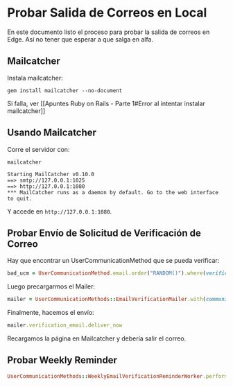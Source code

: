 # Probar Salida de Correos en Local

En este documento listo el proceso para probar la salida de correos en Edge. Así no tener que esperar a que salga en alfa.

## Mailcatcher

Instala mailcatcher:

```
gem install mailcatcher --no-document
```

Si falla, ver [[Apuntes Ruby on Rails - Parte 1#Error al intentar instalar mailcatcher]]

## Usando Mailcatcher

Corre el servidor con:
```
mailcatcher

Starting MailCatcher v0.10.0
==> smtp://127.0.0.1:1025
==> http://127.0.0.1:1080
*** MailCatcher runs as a daemon by default. Go to the web interface to quit.
```

Y accede en `http://127.0.0.1:1080`.

## Probar Envío de Solicitud de Verificación de Correo

Hay que encontrar un UserCommunicationMethod que se pueda verificar:
```ruby
bad_ucm = UserCommunicationMethod.email.order("RANDOM()").where(verification_status: "unverified").first bad_ucm.update!( verification_code: "holahola", verification_code_expires_at: 5.days.ago )
```

Luego precargarmos el Mailer:
```ruby
mailer = UserCommunicationMethods::EmailVerificationMailer.with(communication_method: bad_ucm, duration_hours: 12)
```

Finalmente, hacemos el envío:
```ruby
mailer.verification_email.deliver_now
```

Recargamos la página en Mailcatcher y debería salir el correo.

## Probar Weekly Reminder

```ruby
UserCommunicationMethods::WeeklyEmailVerificationReminderWorker.perform_in(5)
```